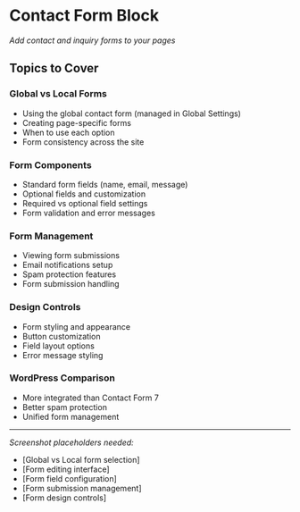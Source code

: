 # Contact Form Block

*Add contact and inquiry forms to your pages*

## Topics to Cover

### Global vs Local Forms
- Using the global contact form (managed in Global Settings)
- Creating page-specific forms
- When to use each option
- Form consistency across the site

### Form Components
- Standard form fields (name, email, message)
- Optional fields and customization
- Required vs optional field settings
- Form validation and error messages

### Form Management
- Viewing form submissions
- Email notifications setup
- Spam protection features
- Form submission handling

### Design Controls
- Form styling and appearance
- Button customization
- Field layout options
- Error message styling

### WordPress Comparison
- More integrated than Contact Form 7
- Better spam protection
- Unified form management

---

*Screenshot placeholders needed:*
- [Global vs Local form selection]
- [Form editing interface]
- [Form field configuration]
- [Form submission management]
- [Form design controls]